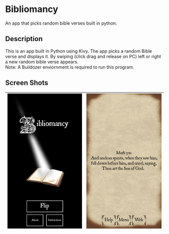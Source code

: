 # Bibliomancy
An app that picks random bible verses built in python.

## Description
This is an app built in Python using Kivy. The app picks a random Bible verse and displays it. By swiping (click drag and release on PC) left or right a new random bible verse appears.  
Note: A Buildozer enviornment is required to run this program. 

## Screen Shots

|![Image of Screenshot_1](https://github.com/Grivois/Bibliomancy/blob/main/Assets/Screenshot_1.png?raw=true) | ![Image of Screenshot_1](https://github.com/Grivois/Bibliomancy/blob/main/Assets/Screenshot_2.png?raw=true)|
|---------|---------|
